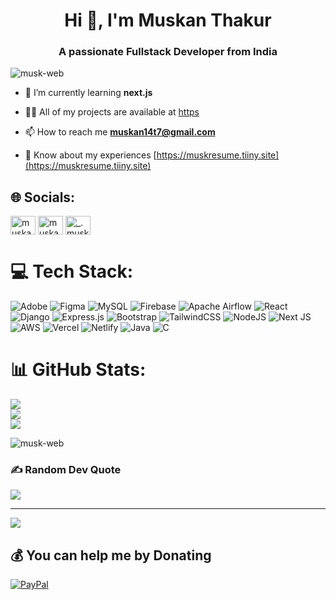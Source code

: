 


<h1 align="center">Hi 👋, I'm Muskan Thakur</h1>
<h3 align="center">A passionate Fullstack Developer from India</h3>

<p align="left"> <img src="https://komarev.com/ghpvc/?username=musk-web&label=Profile%20views&color=0e75b6&style=flat" alt="musk-web" /> </p>

- 🌱 I’m currently learning **next.js**

- 👨‍💻 All of my projects are available at [https](https)

- 📫 How to reach me **muskan14t7@gmail.com**

- 📄 Know about my experiences [https://muskresume.tiiny.site](https://muskresume.tiiny.site)


## 🌐 Socials:
<p align="left">
<a href="https://twitter.com/muskan14t7" target="blank"><img align="center" src="https://raw.githubusercontent.com/rahuldkjain/github-profile-readme-generator/master/src/images/icons/Social/twitter.svg" alt="muskan14t7" height="30" width="40" /></a>
<a href="https://linkedin.com/in/muskan-thakur" target="blank"><img align="center" src="https://raw.githubusercontent.com/rahuldkjain/github-profile-readme-generator/master/src/images/icons/Social/linked-in-alt.svg" alt="muskan-thakur" height="30" width="40" /></a>
<a href="https://instagram.com/_.musknn._" target="blank"><img align="center" src="https://raw.githubusercontent.com/rahuldkjain/github-profile-readme-generator/master/src/images/icons/Social/instagram.svg" alt="_.musknn._" height="30" width="40" /></a>
</p>

# 💻 Tech Stack:
![Adobe](https://img.shields.io/badge/adobe-%23FF0000.svg?style=for-the-badge&logo=adobe&logoColor=white) ![Figma](https://img.shields.io/badge/figma-%23F24E1E.svg?style=for-the-badge&logo=figma&logoColor=white) ![MySQL](https://img.shields.io/badge/mysql-4479A1.svg?style=for-the-badge&logo=mysql&logoColor=white) ![Firebase](https://img.shields.io/badge/firebase-a08021?style=for-the-badge&logo=firebase&logoColor=ffcd34) ![Apache Airflow](https://img.shields.io/badge/Apache%20Airflow-017CEE?style=for-the-badge&logo=Apache%20Airflow&logoColor=white) ![React](https://img.shields.io/badge/react-%2320232a.svg?style=for-the-badge&logo=react&logoColor=%2361DAFB) ![Django](https://img.shields.io/badge/django-%23092E20.svg?style=for-the-badge&logo=django&logoColor=white) ![Express.js](https://img.shields.io/badge/express.js-%23404d59.svg?style=for-the-badge&logo=express&logoColor=%2361DAFB) ![Bootstrap](https://img.shields.io/badge/bootstrap-%238511FA.svg?style=for-the-badge&logo=bootstrap&logoColor=white) ![TailwindCSS](https://img.shields.io/badge/tailwindcss-%2338B2AC.svg?style=for-the-badge&logo=tailwind-css&logoColor=white) ![NodeJS](https://img.shields.io/badge/node.js-6DA55F?style=for-the-badge&logo=node.js&logoColor=white) ![Next JS](https://img.shields.io/badge/Next-black?style=for-the-badge&logo=next.js&logoColor=white) ![AWS](https://img.shields.io/badge/AWS-%23FF9900.svg?style=for-the-badge&logo=amazon-aws&logoColor=white) ![Vercel](https://img.shields.io/badge/vercel-%23000000.svg?style=for-the-badge&logo=vercel&logoColor=white) ![Netlify](https://img.shields.io/badge/netlify-%23000000.svg?style=for-the-badge&logo=netlify&logoColor=#00C7B7) ![Java](https://img.shields.io/badge/java-%23ED8B00.svg?style=for-the-badge&logo=openjdk&logoColor=white) ![C](https://img.shields.io/badge/c-%2300599C.svg?style=for-the-badge&logo=c&logoColor=white)
# 📊 GitHub Stats:
![](https://github-readme-stats.vercel.app/api?username=musk-web&theme=dark&hide_border=false&include_all_commits=false&count_private=false)<br/>
![](https://github-readme-streak-stats.herokuapp.com/?user=musk-web&theme=dark&hide_border=false)<br/>
![](https://github-readme-stats.vercel.app/api/top-langs/?username=musk-web&theme=dark&hide_border=false&include_all_commits=false&count_private=false&layout=compact)
<p><img align="center" src="https://github-readme-stats.vercel.app/api/top-langs?username=musk-web&show_icons=true&locale=en&layout=compact" alt="musk-web" /></p>

### ✍️ Random Dev Quote
![](https://quotes-github-readme.vercel.app/api?type=horizontal&theme=radical)

---
[![](https://visitcount.itsvg.in/api?id=musk-web&icon=0&color=0)](https://visitcount.itsvg.in)

  ## 💰 You can help me by Donating
  [![PayPal](https://img.shields.io/badge/PayPal-00457C?style=for-the-badge&logo=paypal&logoColor=white)](https://paypal.me/MuskanThakur14) 

  
<!-- Proudly created with GPRM ( https://gprm.itsvg.in ) -->



